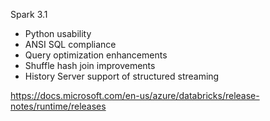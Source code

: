 

Spark 3.1

- Python usability
- ANSI SQL compliance
- Query optimization enhancements
- Shuffle hash join improvements
- History Server support of structured streaming



https://docs.microsoft.com/en-us/azure/databricks/release-notes/runtime/releases